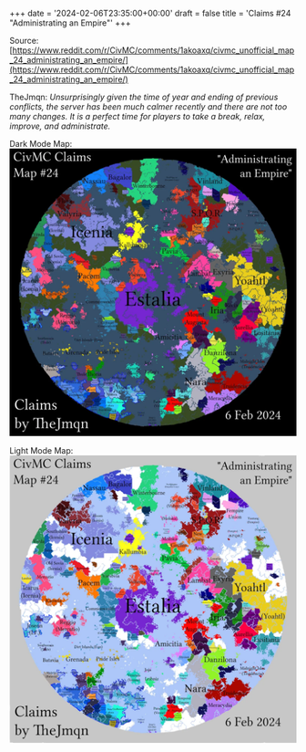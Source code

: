+++
date = '2024-02-06T23:35:00+00:00'
draft = false
title = 'Claims #24 "Administrating an Empire"'
+++

Source: [https://www.reddit.com/r/CivMC/comments/1akoaxq/civmc_unofficial_map_24_administrating_an_empire/](https://www.reddit.com/r/CivMC/comments/1akoaxq/civmc_unofficial_map_24_administrating_an_empire/)

TheJmqn: *Unsurprisingly given the time of year and ending of previous conflicts, the server has been much calmer recently and there are not too many changes. It is a perfect time for players to take a break, relax, improve, and administrate.*

Dark Mode Map:
[![Claims #24](https://raw.githubusercontent.com/CivMC-Map-Archive/civmc-map-archive.github.io/refs/heads/main/public/images/CivMC-Claims-24.webp)](https://raw.githubusercontent.com/CivMC-Map-Archive/civmc-map-archive.github.io/refs/heads/main/public/images/CivMC-Claims-24.webp)

Light Mode Map:
[![Claims #24 Light](https://raw.githubusercontent.com/CivMC-Map-Archive/civmc-map-archive.github.io/refs/heads/main/public/images/CivMC-Claims-24-Light.webp)](https://raw.githubusercontent.com/CivMC-Map-Archive/civmc-map-archive.github.io/refs/heads/main/public/images/CivMC-Claims-24-Light.webp)
